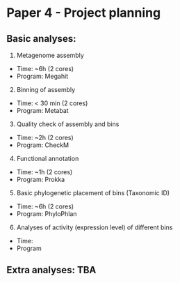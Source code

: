 # Paper 4 - Project planning

## Basic analyses:

1. Metagenome assembly
  * Time: ~6h (2 cores)
  * Program: Megahit
2. Binning of assembly
  * Time: < 30 min (2 cores)
  * Program: Metabat
3. Quality check of assembly and bins
  * Time: ~2h (2 cores)
  * Program: CheckM
4. Functional annotation
  * Time: ~1h (2 cores)
  * Program: Prokka
5. Basic phylogenetic placement of bins (Taxonomic ID)
  * Time: ~6h (2 cores)
  * Program: PhyloPhlan
6. Analyses of activity (expression level) of different bins
  * Time:
  * Program

## Extra analyses: TBA


